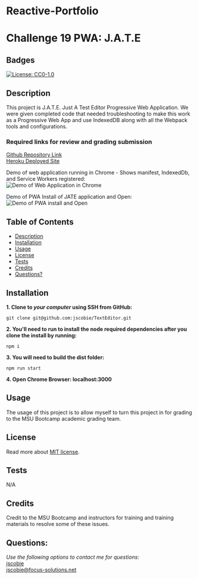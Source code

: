 # Reactive-Portfolio

# Challenge 19 PWA: J.A.T.E

## Badges
[![License: CC0-1.0](https://img.shields.io/badge/license-MIT-blue.svg)](https://opensource.org/licenses/MIT)

## Description

This project is J.A.T.E. Just A Test Editor Progressive Web Application. We were given completed code that needed troubleshooting to make this work as a Progressive Web App and use IndexedDB along with all the Webpack tools and configurations.

### Required links for review and grading submission
[Github Repository Link](https://github.com/jscobie/TextEditor)<br>
[Heroku Deployed Site](https://stark-depths-09292.herokuapp.com/)

Demo of web application running in Chrome - Shows manifest, IndexedDb, and Service Workers registered:<br>
![Demo of Web Application in Chrome](./assets/00-page-indexdb-manifest-serviceworker.gif)

Demo of PWA Install of JATE application and Open:<br>
![Demo of PWA install and Open](./assets/01-app-running.gif)

## Table of Contents

* [Description](#description)
* [Installation](#installation)
* [Usage](#usage)
* [License](#license)
* [Tests](#tests)
* [Credits](#credits)
* [Questions?](#questions)

## Installation

**1. Clone to ***your computer*** using SSH from GitHub:**
```
git clone git@github.com:jscobie/TextEditor.git
```
**2. You'll need to run to install the node required dependencies after you clone the install by running:**
```
npm i
```
**3. You will need to build the dist folder:**
```
npm run start
```
**4. Open Chrome Browser: localhost:3000**

## Usage

The usage of this project is to allow myself to turn this project in for grading to the MSU Bootcamp academic grading team. 

## License
Read more about [MIT license](https://opensource.org/licenses/MIT).

## Tests

N/A

## Credits

Credit to the MSU Bootcamp and instructors for training and training materials to resolve some of these issues.<br>

## Questions:
*Use the following options to contact me for questions:*<br>
[jscobie](https://github.com/jscobie)<br>
jscobie@focus-solutions.net